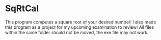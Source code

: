 # SqRtCal
This program computes a square root of your desired number!
I also made this program as a project for my upcoming examination to review!
All files within the same folder should not be moved, the exe file may not work.
